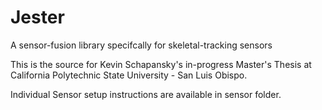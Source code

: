 Jester
======

A sensor-fusion library specifcally for skeletal-tracking sensors

This is the source for Kevin Schapansky's in-progress Master's Thesis at 
California Polytechnic State University - San Luis Obispo.

Individual Sensor setup instructions are available in sensor folder.
